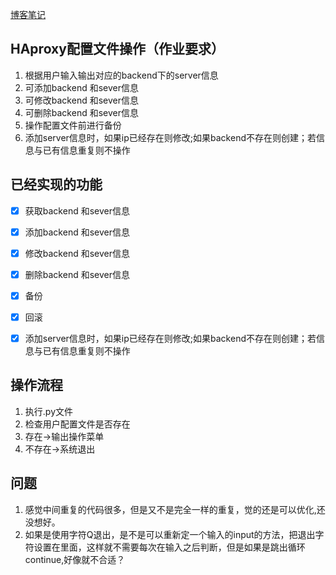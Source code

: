 [博客笔记](blog.v-api.com)


## HAproxy配置文件操作（作业要求）
1. 根据用户输入输出对应的backend下的server信息
2. 可添加backend 和sever信息
3. 可修改backend 和sever信息
4. 可删除backend 和sever信息
5. 操作配置文件前进行备份
6. 添加server信息时，如果ip已经存在则修改;如果backend不存在则创建；若信息与已有信息重复则不操作


## 已经实现的功能
- [x] 获取backend 和sever信息
- [x] 添加backend 和sever信息
- [x] 修改backend 和sever信息
- [x] 删除backend 和sever信息
- [x] 备份
- [x] 回滚
- [X] 添加server信息时，如果ip已经存在则修改;如果backend不存在则创建；若信息与已有信息重复则不操作


## 操作流程
1. 执行.py文件
2. 检查用户配置文件是否存在
3. 存在->输出操作菜单
4. 不存在->系统退出






## 问题
1. 感觉中间重复的代码很多，但是又不是完全一样的重复，觉的还是可以优化,还没想好。
2. 如果是使用字符Q退出，是不是可以重新定一个输入的input的方法，把退出字符设置在里面，这样就不需要每次在输入之后判断，但是如果是跳出循环continue,好像就不合适？







